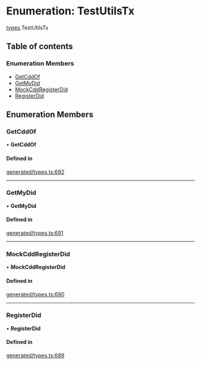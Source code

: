 # Enumeration: TestUtilsTx

[types](../wiki/types).TestUtilsTx

## Table of contents

### Enumeration Members

- [GetCddOf](../wiki/types.TestUtilsTx#getcddof)
- [GetMyDid](../wiki/types.TestUtilsTx#getmydid)
- [MockCddRegisterDid](../wiki/types.TestUtilsTx#mockcddregisterdid)
- [RegisterDid](../wiki/types.TestUtilsTx#registerdid)

## Enumeration Members

### GetCddOf

• **GetCddOf**

#### Defined in

[generated/types.ts:692](https://github.com/PolymathNetwork/polymesh-sdk/blob/c6fe1be3/src/generated/types.ts#L692)

___

### GetMyDid

• **GetMyDid**

#### Defined in

[generated/types.ts:691](https://github.com/PolymathNetwork/polymesh-sdk/blob/c6fe1be3/src/generated/types.ts#L691)

___

### MockCddRegisterDid

• **MockCddRegisterDid**

#### Defined in

[generated/types.ts:690](https://github.com/PolymathNetwork/polymesh-sdk/blob/c6fe1be3/src/generated/types.ts#L690)

___

### RegisterDid

• **RegisterDid**

#### Defined in

[generated/types.ts:689](https://github.com/PolymathNetwork/polymesh-sdk/blob/c6fe1be3/src/generated/types.ts#L689)
